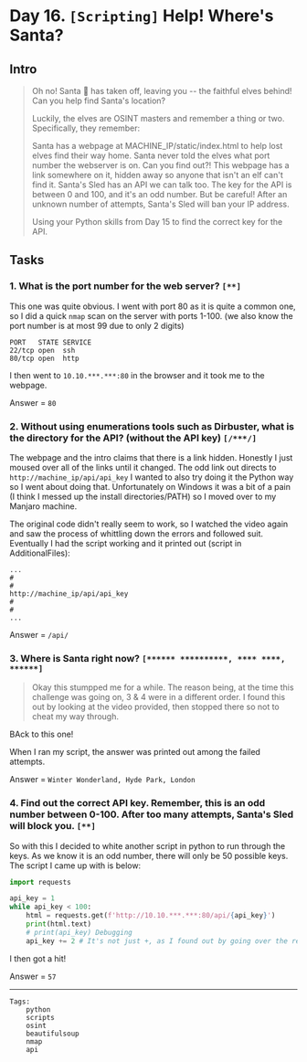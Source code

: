 # Day 16. `[Scripting]` Help! Where's Santa?
## Intro

>Oh no! Santa 🎅 has taken off, leaving you -- the faithful elves behind! Can you help find Santa's location?
>
>Luckily, the elves are OSINT masters and remember a thing or two. Specifically, they remember:
>
>Santa has a webpage at MACHINE_IP/static/index.html to help lost elves find their way home. Santa never told the elves what port number the webserver is on. Can you find out?!
>This webpage has a link somewhere on it, hidden away so anyone that isn't an elf can't find it.
>Santa's Sled has an API we can talk too. The key for the API is between 0 and 100, and it's an odd number. But be careful! After an unknown number of attempts, Santa's Sled will ban your IP address. 
>
>Using your Python skills from Day 15 to find the correct key for the API.

## Tasks

### 1. What is the port number for the web server? `[**]`

This one was quite obvious. I went with port 80 as it is quite a common one, so I did a quick `nmap` scan on the server with ports 1-100. (we also know the port number is at most 99 due to only 2 digits)

```
PORT   STATE SERVICE
22/tcp open  ssh
80/tcp open  http
```

I then went to `10.10.***.***:80` in the browser and it took me to the webpage.

Answer = `80`

### 2. Without using enumerations tools such as Dirbuster, what is the directory for the API?  (without the API key) `[/***/]`

The webpage and the intro claims that there is a link hidden. Honestly I just moused over all of the links until it changed. The odd link out directs to `http://machine_ip/api/api_key` I wanted to also try doing it the Python way so I went about doing that. Unfortunately on Windows it was a bit of a pain (I think I messed up the install directories/PATH) so I moved over to my Manjaro machine.

The original code didn't really seem to work, so I watched the video again and saw the process of whittling down the errors and followed suit. Eventually I had the script working and it printed out (script in AdditionalFiles):

```
...
#
#
http://machine_ip/api/api_key
#
#
...
```

Answer = `/api/`

### 3. Where is Santa right now? `[****** **********, **** ****, ******]`

>Okay this stumpped me for a while. The reason being, at the time this challenge was going on, 3 & 4 were in a different order. I found this out by looking at the video provided, then stopped there so not to cheat my way through. 

BAck to this one!

When I ran my script, the answer was printed out among the failed attempts.

Answer = `Winter Wonderland, Hyde Park, London`

### 4. Find out the correct API key. Remember, this is an odd number between 0-100. After too many attempts, Santa's Sled will block you. `[**]`

So with this I decided to white another script in python to run through the keys. As we know it is an odd number, there will only be 50 possible keys. The script I came up with is below:

```python
import requests 

api_key = 1
while api_key < 100:
    html = requests.get(f'http://10.10.***.***:80/api/{api_key}')
    print(html.text)
    # print(api_key) Debugging
    api_key += 2 # It's not just +, as I found out by going over the requests limit; had to re-deploy
```
I then got a hit!

Answer = `57`

---
```
Tags:
    python
    scripts
    osint
    beautifulsoup
    nmap
    api
```